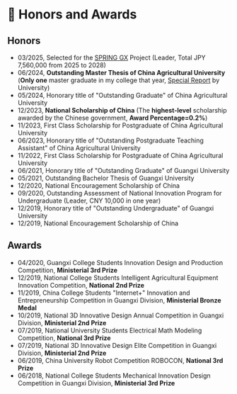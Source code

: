 # 🏅 Honors and Awards
## Honors

- 03/2025, Selected for the [SPRING GX](https://spring-gx.adm.s.u-tokyo.ac.jp/en/) Project (Leader, Total JPY 7,560,000 from 2025 to 2028)
- 06/2024, **Outstanding Master Thesis of China Agricultural University** (**Only one** master graduate in my college that year, [Special Report](https://open.work.weixin.qq.com/wwopen/mpnews?mixuin=aTa2DQAABwDb4P7WAAAUAA&mfid=WW0301-JVdChgAABwCVOi4QTpoKdw6wyeW8b&idx=0&sn=522ed9e3d7ac53dbf1c1afdba6b38c09) by University)
- 05/2024, Honorary title of "Outstanding Graduate" of China Agricultural University
- 12/2023, **National Scholarship of China** (The **highest-level** scholarship awarded by the Chinese government, **Award Percentage=0.2%**)
- 11/2023, First Class Scholarship for Postgraduate of China Agricultural University
- 06/2023, Honorary title of "Outstanding Postgraduate Teaching Assistant" of China Agricultural University
- 11/2022, First Class Scholarship for Postgraduate of China Agricultural University
- 06/2021, Honorary title of "Outstanding Graduate" of Guangxi University
- 05/2021, Outstanding Bachelor Thesis of Guangxi University
- 12/2020, National Encouragement Scholarship of China
- 09/2020, Outstanding Assessment of National Innovation Program for Undergraduate (Leader, CNY 10,000 in one year)
- 12/2019, Honorary title of "Outstanding Undergraduate" of Guangxi University
- 12/2019, National Encouragement Scholarship of China

## Awards
- 04/2020, Guangxi College Students Innovation Design and Production Competition, **Ministerial 3rd Prize**
- 12/2019, National College Students Intelligent Agricultural Equipment Innovation Competition, **National 2nd Prize**
- 11/2019, China College Students "Internet+" Innovation and Entrepreneurship Competition in Guangxi Division, **Ministerial Bronze Medal**
- 10/2019, National 3D lnnovative Design Annual Competition in Guangxi Division, **Ministerial 2nd Prize**
- 07/2019, National University Students Electrical Math Modeling Competition, **National 3rd Prize**
- 07/2019, National 3D lnnovative Design Elite Competition in Guangxi Division, **Ministerial 2nd Prize**
- 06/2019, China University Robot Competition ROBOCON, **National 3rd Prize**
- 06/2018, National College Students Mechanical Innovation Design Competition in Guangxi Division, **Ministerial 3rd Prize**